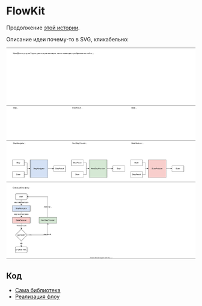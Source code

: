 # FlowKit

Продолжение [этой истории](https://github.com/madyanov/FlowKitSampleApp).

Описание идеи почему-то в SVG, кликабельно:

[![Idea](./flowkit.svg)](https://raw.githubusercontent.com/madyanov/FlowKit/master/flowkit.svg)

## Код

- [Сама библиотека](FlowKitSampleApp/Sources/FlowKit)
- [Реализация флоу](FlowKitSampleApp/Sources/TransferFlowFeature/Flow/TransferFlow.swift)